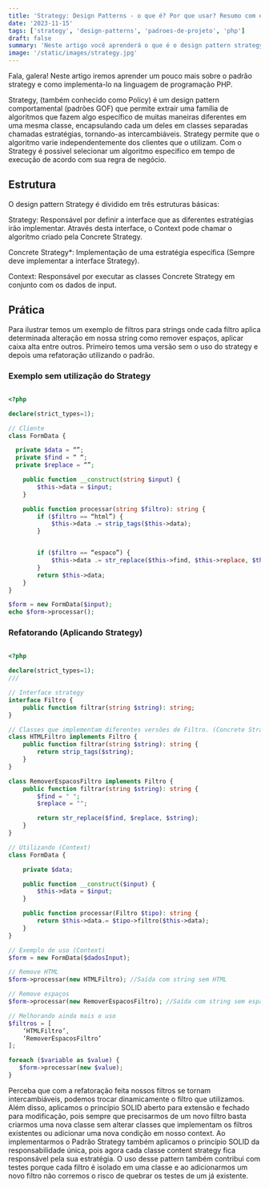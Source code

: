 ```yaml
---
title: 'Strategy: Design Patterns - o que é? Por que usar? Resumo com exemplos em PHP!'
date: '2023-11-15'
tags: ['strategy', 'design-patterns', 'padroes-de-projeto', 'php']
draft: false
summary: 'Neste artigo você aprenderá o que é o design pattern strategy e como utiliza-lo para escrever códigos melhores.'
image: '/static/images/strategy.jpg'
---
```


Fala, galera! Neste artigo iremos aprender um pouco mais sobre o padrão strategy e como implementa-lo na linguagem de programação PHP.

Strategy, (também conhecido como Policy) é um design pattern comportamental (padrões GOF) que permite extrair uma família de algoritmos que fazem algo específico de muitas maneiras diferentes em uma mesma classe, encapsulando cada um deles em classes separadas chamadas estratégias, tornando-as intercambiáveis. Strategy permite que o algoritmo varie independentemente dos clientes que o utilizam. Com o Strategy é possivel selecionar um algoritmo especifico em tempo de execução de acordo com sua regra de negócio.

## Estrutura

O design pattern Strategy é dividido em três estruturas básicas:

Strategy: Responsável por definir a interface que as diferentes estratégias irão implementar. Através desta interface, o Context pode chamar o algoritmo criado pela Concrete Strategy.

Concrete Strategy*: Implementação de uma estratégia específica (Sempre deve implementar a interface Strategy).

Context: Responsável por executar as classes Concrete Strategy em conjunto com os dados de input.

## Prática

Para ilustrar temos um exemplo de filtros para strings onde cada filtro aplica determinada alteração em nossa string como remover espaços, aplicar caixa alta entre outros. Primeiro temos uma versão sem o uso do strategy e depois uma refatoração utilizando o padrão.

### Exemplo sem utilização do Strategy

```php

<?php

declare(strict_types=1);

// Cliente
class FormData {

  private $data = “”;
  private $find = “ “;  
  private $replace = “”;

    public function __construct(string $input) {
        $this->data = $input;
    }

    public function processar(string $filtro): string {
        if ($filtro == “html”) {
            $this->data .= strip_tags($this->data);
        }


        if ($filtro == “espaco”) {
            $this->data .= str_replace($this->find, $this->replace, $this->data);
        }
        return $this->data;
    }
}

$form = new FormData($input);
echo $form->processar();

```

### Refatorando (Aplicando Strategy)

```php

<?php

declare(strict_types=1);
/// 

// Interface strategy
interface Filtro {
    public function filtrar(string $string): string;
}

// Classes que implementam diferentes versões de Filtro. (Concrete Strategy)
class HTMLFiltro implements Filtro {
    public function filtrar(string $string): string {
        return strip_tags($string);
    }
}

class RemoverEspacosFiltro implements Filtro {
    public function filtrar(string $string): string {
        $find = " ";
        $replace = "";

        return str_replace($find, $replace, $string);
    }
}

// Utilizando (Context)
class FormData {

    private $data;

    public function __construct($input) {
        $this->data = $input;
    }

    public function processar(Filtro $tipo): string {
        return $this->data.= $tipo->filtro($this->data);
    }
}

// Exemplo de uso (Context)
$form = new FormData($dadosInput);

// Remove HTML
$form->processar(new HTMLFiltro); //Saída com string sem HTML

// Remove espaços
$form->processar(new RemoverEspacosFiltro); //Saída com string sem espaços

// Melhorando ainda mais o uso
$filtros = [
	‘HTMLFiltro’,
	‘RemoverEspacosFiltro’
];

foreach ($variable as $value) {
   $form->processar(new $value);
}

```

Perceba que com a refatoração feita nossos filtros se tornam intercambiáveis, podemos trocar dinamicamente o filtro que utilizamos. Além disso, aplicamos o princípio SOLID aberto para extensão e fechado para modificação, pois sempre que precisarmos de um novo filtro basta criarmos uma nova classe sem alterar classes que implementam os filtros existentes ou adicionar uma nova condição em nosso context. Ao implementarmos o Padrão Strategy também aplicamos o princípio SOLID da responsabilidade única, pois agora cada classe content strategy fica responsável pela sua estratégia. O uso desse pattern também contribui com testes porque cada filtro é isolado em uma classe e ao adicionarmos um novo filtro não corremos o risco de quebrar os testes de um já existente.
